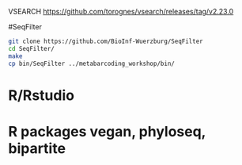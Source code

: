
VSEARCH https://github.com/torognes/vsearch/releases/tag/v2.23.0

#SeqFilter

```sh
git clone https://github.com/BioInf-Wuerzburg/SeqFilter
cd SeqFilter/
make
cp bin/SeqFilter ../metabarcoding_workshop/bin/
```
# R/Rstudio

# R packages vegan, phyloseq, bipartite
